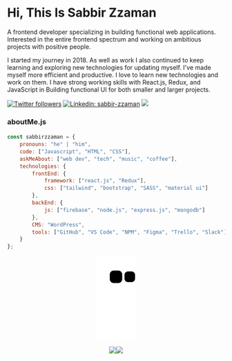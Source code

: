 # Hi, This Is Sabbir Zzaman

A frontend developer specializing in building functional web applications. Interested in the entire frontend spectrum and working on ambitious projects with positive people.

I started my journey in 2018. As well as work I also continued to keep learning and exploring new technologies for updating myself. I've made myself more efficient and productive. I love to learn new technologies and work on them. I have strong working skills with React.js, Redux, and JavaScript in Building functional UI for both smaller and larger projects.

[![Twitter followers](https://img.shields.io/twitter/follow/sabbir_zzaman?style=social)](https://twitter.com/sabbir_zzaman)
[![Linkedin: sabbir-zzaman](https://img.shields.io/badge/-sabbirzzaman-blue?style=flat-square&logo=Linkedin&logoColor=white&link=https://www.linkedin.com/in/sabbir-zzaman/)](https://www.linkedin.com/in/sabbir-zzaman/)
![](https://visitor-badge.glitch.me/badge?page_id=sabbirzzaman)

### aboutMe.js

```javascript
const sabbirzzaman = {
    pronouns: "he" | "him",
    code: ["Javascript", "HTML", "CSS"],
    askMeAbout: ["web dev", "tech", "music", "coffee"],
    technologies: {
        frontEnd: {
            framework: ["react.js", "Redux"],
            css: ["tailwind", "bootstrap", "SASS", "material ui"]
        },
        backEnd: {
            js: ["firebase", "node.js", "express.js", "mongodb"]
        },
        CMS: "WordPress",
        tools: ["GitHub", "VS Code", "NPM", "Figma", "Trello", "Slack"]
    }
};
```

 <div align="center">
 
  ![Snake animation](https://github.com/sabbirzzaman/sabbirzzaman/blob/output/github-contribution-grid-snake.svg)
  
 </div>

<!--📊STATSGRAPH / 🌐WEBSITE: https://github.com/anuraghazra/github-readme-stats -->
<p align="center">
<img src="https://github-readme-stats.vercel.app/api?username=sabbirzzaman&show_icons=true&theme=merko"><img src="https://github-readme-streak-stats.herokuapp.com?user=sabbirzzaman&theme=merko&date_format=M%20j%5B%2C%20Y%5D">
